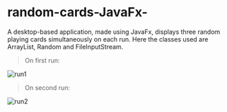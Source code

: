 # random-cards-JavaFx-

A desktop-based application, made using JavaFx, displays three random playing cards simultaneously on each run. Here the classes used are ArrayList, Random and FileInputStream.

> On first run: 

![run1](https://user-images.githubusercontent.com/104635748/186696569-9c96a898-6a77-48f6-b9cb-86e28544d7bc.png)

> On second run:

![run2](https://user-images.githubusercontent.com/104635748/186696625-a26ea44a-f831-4444-997a-3bf94066c460.png)
